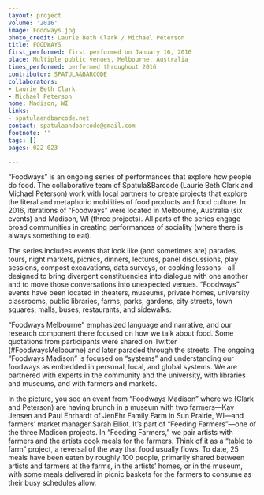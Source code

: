 ```yaml
---
layout: project
volume: '2016'
image: Foodways.jpg
photo_credit: Laurie Beth Clark / Michael Peterson
title: FOODWAYS
first_performed: first performed on January 16, 2016
place: Multiple public venues, Melbourne, Australia
times_performed: performed throughout 2016
contributor: SPATULA&BARCODE
collaborators:
- Laurie Beth Clark
- Michael Peterson
home: Madison, WI
links:
- spatulaandbarcode.net
contact: spatulaandbarcode@gmail.com
footnote: ''
tags: []
pages: 022-023

---
```


“Foodways” is an ongoing series of performances that explore how people do food. The collaborative team of Spatula&Barcode (Laurie Beth Clark and Michael Peterson) work with local partners to create projects that explore the literal and metaphoric mobilities of food products and food culture. In 2016, iterations of “Foodways” were located in Melbourne, Australia (six events) and Madison, WI (three projects). All parts of the series engage broad communities in creating performances of sociality (where there is always something to eat).

The series includes events that look like (and sometimes are) parades, tours, night markets, picnics, dinners, lectures, panel discussions, play sessions, compost excavations, data surveys, or cooking lessons—all designed to bring divergent constituencies into dialogue with one another and to move those conversations into unexpected venues. “Foodways” events have been located in theaters, museums, private homes, university classrooms, public libraries, farms, parks, gardens, city streets, town squares, malls, buses, restaurants, and sidewalks.

“Foodways Melbourne” emphasized language and narrative, and our research component there focused on how we talk about food. Some quotations from participants were shared on Twitter (#FoodwaysMelbourne) and later paraded through the streets. The ongoing “Foodways Madison” is focused on “systems” and understanding our foodways as embedded in personal, local, and global systems. We are partnered with experts in the community and the university, with libraries and museums, and with farmers and markets.

In the picture, you see an event from “Foodways Madison” where we (Clark and Peterson) are having brunch in a museum with two farmers—Kay Jensen and Paul Ehrhardt of JenEhr Family Farm in Sun Prairie, WI—and farmers’ market manager Sarah Elliot. It’s part of “Feeding Farmers”—one of the three Madison projects. In “Feeding Farmers,” we pair artists with farmers and the artists cook meals for the farmers. Think of it as a “table to farm” project, a reversal of the way that food usually flows. To date, 25 meals have been eaten by roughly 100 people, primarily shared between artists and farmers at the farms, in the artists’ homes, or in the museum, with some meals delivered in picnic baskets for the farmers to consume as their busy schedules allow.
